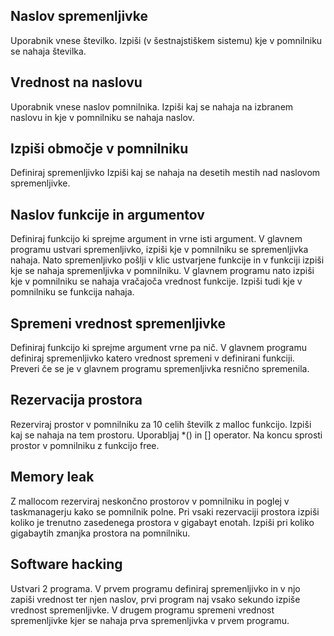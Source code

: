 ## Naslov spremenljivke
Uporabnik vnese številko.
Izpiši (v šestnajstiškem sistemu) kje v pomnilniku se nahaja številka.

## Vrednost na naslovu
Uporabnik vnese naslov pomnilnika.
Izpiši kaj se nahaja na izbranem naslovu in kje v pomnilniku se nahaja naslov.

## Izpiši območje v pomnilniku
Definiraj spremenljivko
Izpiši kaj se nahaja na desetih mestih nad naslovom spremenljivke.

## Naslov funkcije in argumentov
Definiraj funkcijo ki sprejme argument in vrne isti argument.
V glavnem programu ustvari spremenljivko, izpiši kje v pomnilniku se spremenljivka nahaja.
Nato spremenljivko pošlji v klic ustvarjene funkcije in v funkciji izpiši kje se nahaja spremenljivka v pomnilniku.
V glavnem programu nato izpiši kje v pomnilniku se nahaja vračajoča vrednost funkcije.
Izpiši tudi kje v pomnilniku se funkcija nahaja.

## Spremeni vrednost spremenljivke
Definiraj funkcijo ki sprejme argument vrne pa nič.
V glavnem programu definiraj spremenljivko katero vrednost spremeni v definirani funkciji.
Preveri če se je v glavnem programu spremenljivka resnično spremenila.

## Rezervacija prostora
Rezerviraj prostor v pomnilniku za 10 celih številk z malloc funkcijo.
Izpiši kaj se nahaja na tem prostoru. Uporabljaj *() in [] operator.
Na koncu sprosti prostor v pomnilniku z funkcijo free.

## Memory leak
Z mallocom rezerviraj neskončno prostorov v pomnilniku in poglej v taskmanagerju kako
se pomnilnik polne. Pri vsaki rezervaciji prostora izpiši koliko je trenutno zasedenega prostora
v gigabayt enotah.
Izpiši pri koliko gigabaytih zmanjka prostora na pomnilniku.

## Software hacking
Ustvari 2 programa. V prvem programu definiraj spremenljivko in v njo zapiši vrednost ter njen naslov, prvi program naj vsako sekundo
izpiše vrednost spremenljivke.
V drugem programu spremeni vrednost spremenljivke kjer se nahaja prva spremenljivka v prvem programu.
